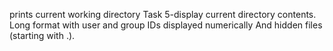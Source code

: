 prints current working directory
Task 5-display current directory contents. Long format with user and group IDs displayed numerically And hidden files (starting with .).
